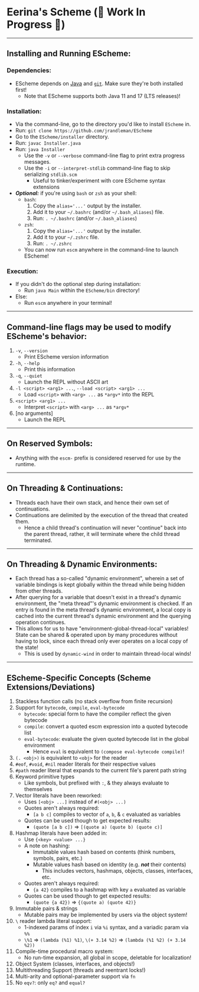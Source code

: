 <!-- README.md -->

# Eerina's Scheme (🚧 Work In Progress 🚧)

------------------------------------------------------------------------------
## Installing and Running EScheme:
### Dependencies:
* EScheme depends on [Java](https://adoptium.net) and [`git`](https://git-scm.com/book/en/v2/Getting-Started-Installing-Git). Make sure they're both installed first!
  - Note that EScheme supports both Java 11 and 17 (LTS releases)!

### Installation:
* Via the command-line, go to the directory you'd like to install `EScheme` in.
* Run: `git clone https://github.com/jrandleman/EScheme`
* Go to the `EScheme/installer` directory.
* Run: `javac Installer.java`
* Run: `java Installer`
  - Use the `-v` or `--verbose` command-line flag to print extra progress messages.
  - Use the `-i` or `--interpret-stdlib` command-line flag to skip serializing `stdlib.scm`
    * Useful to tinker/experiment with core EScheme syntax extensions
* ___Optional:___ if you're using `bash` or `zsh` as your shell:
  - `bash`:
    1. Copy the `alias='...'` output by the installer.
    2. Add it to your `~/.bashrc` (and/or `~/.bash_aliases`) file.
    3. Run: `. ~/.bashrc` (and/or `~/.bash_aliases`)
  - `zsh`:
    1. Copy the `alias='...'` output by the installer.
    2. Add it to your `~/.zshrc` file.
    3. Run: `. ~/.zshrc`
  - You can now run `escm` anywhere in the command-line to launch EScheme!

### Execution:
* If you didn't do the optional step during installation:
  - Run `java Main` within the `EScheme/bin` directory!
* Else:
  - Run `escm` anywhere in your terminal!



------------------------------------------------------------------------------
## Command-line flags may be used to modify EScheme's behavior:
1. `-v`, `--version`
   * Print EScheme version information
2. `-h`, `--help`
   * Print this information
3. `-q`, `--quiet`
   * Launch the REPL without ASCII art
4. `-l <script> <arg1> ...`, `--load <script> <arg1> ...`
   * Load `<script>` with `<arg> ...` as `*argv*` into the REPL
5. `<script> <arg1> ...`
   * Interpret `<script>` with `<arg> ...` as `*argv*`
6. \[no arguments\]
   * Launch the REPL


------------------------------------------------------------------------------
## On Reserved Symbols:
* Anything with the `escm-` prefix is considered reserved for use by the runtime.



------------------------------------------------------------------------------
## On Threading & Continuations:
* Threads each have their own stack, and hence their own set of continuations.
* Continuations are delimited by the execution of the thread that created them.
  - Hence a child thread's continuation will never "continue" back into the parent 
    thread, rather, it will terminate where the child thread terminated.



------------------------------------------------------------------------------
## On Threading & Dynamic Environments:
* Each thread has a so-called "dynamic environment", wherein a set of variable 
  bindings is kept globally within the thread while being hidden from other threads.
* After querying for a variable that doesn't exist in a thread's dynamic environment, 
  the "meta thread"'s dynamic environment is checked. If an entry is found in the 
  meta thread's dynamic environment, a local copy is cached into the current thread's 
  dynamic environment and the querying operation continues.
* This allows for us to have "environment-global-thread-local" variables! State can
  be shared & operated upon by many procedures without having to lock, since each
  thread only ever operates on a local copy of the state!
  * This is used by `dynamic-wind` in order to maintain thread-local winds!



------------------------------------------------------------------------------
## EScheme-Specific Concepts (Scheme Extensions/Deviations)

1. Stackless function calls (no stack overflow from finite recursion)
2. Support for `bytecode`, `compile`, `eval-bytecode`
   - `bytecode`: special form to have the compiler reflect the given bytecode
   - `compile`: convert a quoted escm expression into a quoted bytecode list
   - `eval-bytecode`: evaluate the given quoted bytecode list in the global environment
     * Hence `eval` is equivalent to `(compose eval-bytecode compile)`!
3. `(. <obj>)` is equivalent to `<obj>` for the reader
4. `#eof`, `#void`, `#nil` reader literals for their respective values
5. `#path` reader literal that expands to the current file's parent path string
6. Keyword primitive types
   - Like symbols, but prefixed with `:`, & they always evaluate to themselves
7. Vector literals have been reworked:
   - Uses `[<obj> ...]` instead of `#(<obj> ...)`
   - Quotes aren't always required: 
     * `[a b c]` compiles to vector of `a`, `b`, & `c` evaluated as variables
   - Quotes can be used though to get expected results: 
     * `(quote [a b c])` => `[(quote a) (quote b) (quote c)]`
8. Hashmap literals have been added in:
   - Use `{<key> <value> ...}`
   - A note on hashing:
     * Immutable values hash based on contents (think numbers, symbols, pairs, etc.)
     * Mutable values hash based on identity (e.g. ___not___ their contents)
       - This includes vectors, hashmaps, objects, classes, interfaces, etc.
   - Quotes aren't always required: 
     * `{a 42}` compiles to a hashmap with key `a` evaluated as variable
   - Quotes can be used though to get expected results: 
     * `(quote {a 42})` => `{(quote a) (quote 42)}`
9. Immutable pairs & strings
   - Mutable pairs may be implemented by users via the object system!
10. `\` reader lambda literal support:
    - 1-indexed params of index `i` via `%i` syntax, and a variadic param via `%%`
    - `\%1` => `(lambda (%1) %1)`, `\(+ 3.14 %2)` => `(lambda (%1 %2) (+ 3.14 %2))`
11. Compile-time procedural macro system:
    - No run-time expansion, all global in scope, deletable for localization!
12. Object System (classes, interfaces, and objects!)
13. Multithreading Support (threads and reentrant locks!)
14. Multi-arity and optional-parameter support via `fn`
15. No `eqv?`: only `eq?` and `equal?`